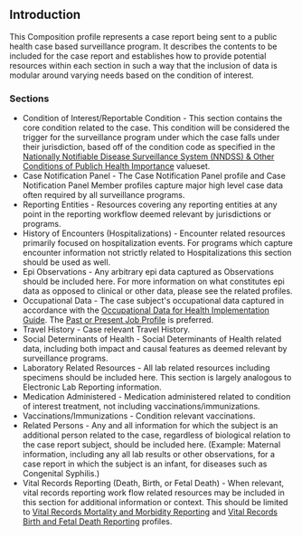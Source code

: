 ## Introduction
This Composition profile represents a case report being sent to a public health case based surveillance program. It describes the contents to be included for the case report and establishes how to provide potential resources within each section in such a way that the inclusion of data is modular around varying needs based on the condition of interest.

### Sections
* Condition of Interest/Reportable Condition - This section contains the core condition related to the case. This condition will be considered the trigger for the surveillance program under which the case falls under their jurisdiction, based off of the condition code as specified in the [Nationally Notifiable Disease Surveillance System (NNDSS) & Other Conditions of Publich Health Importance](https://phinvads.cdc.gov/vads/ViewValueSet.action?oid=2.16.840.1.114222.4.11.1015) valueset.
* Case Notification Panel - The Case Notification Panel profile and Case Notification Panel Member profiles capture major high level case data often required by all surveillance programs.
* Reporting Entities - Resources covering any reporting entities at any point in the reporting workflow deemed relevant by jurisdictions or programs.
* History of Encounters (Hospitalizations) - Encounter related resources primarily focused on hospitalization events. For programs which capture encounter information not strictly related to Hospitalizations this section should be used as well.
* Epi Observations - Any arbitrary epi data captured as Observations should be included here. For more information on what constitutes epi data as opposed to clinical or other data, please see the related profiles.
* Occupational Data - The case subject's occupational data captured in accordance with the [Occupational Data for Health Implementation Guide](http://hl7.org/fhir/us/odh/). The [Past or Present Job Profile](http://hl7.org/fhir/us/odh/StructureDefinition-odh-PastOrPresentJob.html) is preferred.
* Travel History - Case relevant Travel History.
* Social Determinants of Health - Social Determinants of Health related data, including both impact and causal features as deemed relevant by surveillance programs.
* Laboratory Related Resources - All lab related resources including specimens should be included here. This section is largely analogous to Electronic Lab Reporting information.
* Medication Administered - Medication administered related to condition of interest treatment, not including vaccinations/immunizations.
* Vaccinations/Immunizations - Condition relevant vaccinations.
* Related Persons - Any and all information for which the subject is an additional person related to the case, regardless of biological relation to the case report subject, should be included here. (Example: Maternal information, including any all lab results or other observations, for a case report in which the subject is an infant, for diseases such as Congenital Syphilis.)
* Vital Records Reporting (Death, Birth, or Fetal Death) - When relevant, vital records reporting work flow related resources may be included in this section for additional information or context. This should be limited to [Vital Records Mortality and Morbidity Reporting](http://hl7.org/fhir/us/vrdr/) and [Vital Records Birth and Fetal Death Reporting](https://build.fhir.org/ig/HL7/fhir-bfdr/index.html) profiles.